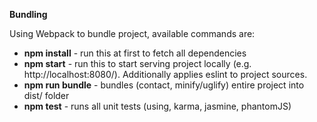**Bundling**

Using Webpack to bundle project, available commands are:

* **npm install** - run this at first to fetch all dependencies
* **npm start** - run this to start serving project locally (e.g. http://localhost:8080/).
Additionally applies eslint to project sources.
* **npm run bundle** - bundles (contact, minify/uglify) entire project into dist/ folder
* **npm test** - runs all unit tests (using, karma, jasmine, phantomJS)